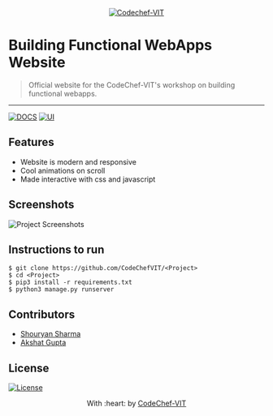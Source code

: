 <p align="center"><a href="http://www.codechefvit.com" target="_blank"><img src="https://s3.amazonaws.com/codechef_shared/sites/all/themes/abessive/logo-3.png" title="CodeChef-VIT" alt="Codechef-VIT"></a>
</p>

# Building Functional WebApps Website

> <Subtitle>
> Official website for the CodeChef-VIT's workshop on building functional webapps.

---
[![DOCS](https://img.shields.io/badge/Documentation-see%20docs-green?style=flat-square&logo=appveyor)](INSERT_LINK_FOR_DOCS_HERE) 
  [![UI ](https://img.shields.io/badge/User%20Interface-Link%20to%20UI-orange?style=flat-square&logo=appveyor)](INSERT_UI_LINK_HERE)




## Features
- Website is modern and responsive
- Cool animations on scroll
- Made interactive with css and javascript




## Screenshots
<img src="https://github.com/akshatvg/common-entry-test/raw/master/static/img/header.png" alt="Project Screenshots">

## Instructions to run

```
$ git clone https://github.com/CodeChefVIT/<Project>
$ cd <Project>
$ pip3 install -r requirements.txt
$ python3 manage.py runserver
```

## Contributors
- <a href="https://github.com/lio2011">Shouryan Sharma</a>
- <a href="https://github.com/akshatvg">Akshat Gupta</a>


## License

[![License](http://img.shields.io/:license-mit-blue.svg?style=flat-square)](http://badges.mit-license.org)

<p align="center">
	With :heart: by <a href="http://www.codechefvit.com" target="_blank">CodeChef-VIT</a>
</p>
